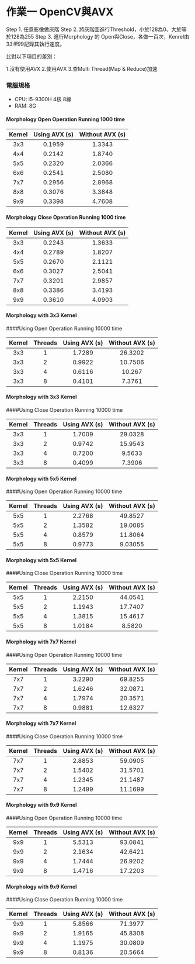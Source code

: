 # 作業一 OpenCV與AVX

Step 1. 任意影像做灰階
Step 2. 將灰階圖進行Threshold，小於128為0、大於等於128為255
Step 3. 進行Morphology 的 Open與Close，各做一百次，Kenrel由3*3至9*9記錄其執行速度。

比對以下項目的差別：

1.沒有使用AVX
2.使用AVX
3.查Multi Thread(Map & Reduce)加速

### 電腦規格

- CPU: i5-9300H 4核 8線
- RAM: 8G

#### Morphology Open Operation Running 1000 time

| Kernel  |   Using AVX (s)   | Without AVX (s)  |
| :---------:  | :-----------------: | :------------------: |
|     3x3      | 0.1959 | 1.3343 |
|     4x4      | 0.2142 | 1.8740 |
|     5x5      | 0.2320 | 2.0366 |
|     6x6      | 0.2541 | 2.5080 |
|     7x7      | 0.2956 | 2.8968 |
|     8x8      | 0.3076 | 3.3848 |
|     9x9      | 0.3398 | 4.7608 |

#### Morphology Close Operation Running 1000 time

| Kernel  |   Using AVX (s)   | Without AVX (s)  |
| :---------:  | :-----------------: | :------------------: |
|     3x3      | 0.2243 | 1.3633 |
|     4x4      | 0.2789 | 1.8207 |
|     5x5      | 0.2670 | 2.1121 |
|     6x6      | 0.3027 | 2.5041 |
|     7x7      | 0.3201 | 2.9857 |
|     8x8      | 0.3386 | 3.4193 |
|     9x9      | 0.3610 | 4.0903 |


#### Morphology with 3x3 Kernel 
####Using Open Operation Running 10000 time

| Kernel  | Threads |   Using AVX (s)   | Without AVX (s)  |
| :---------: |:------: | :-----------------: | :------------------: |
|     3x3     | 1 | 1.7289 | 26.3202 |
|     3x3     | 2 | 0.9922 | 10.7506 |
|     3x3     | 4 | 0.6116 | 10.267 |
|     3x3     | 8 | 0.4101 | 7.3761 |

#### Morphology with 3x3 Kernel 
####Using Close Operation Running 10000 time

| Kernel  | Threads |   Using AVX (s)   | Without AVX (s)  |
| :---------: |:------: | :-----------------: | :------------------: |
|     3x3     | 1 | 1.7009 | 29.0328 |
|     3x3     | 2 | 0.9742 | 15.9543 |
|     3x3     | 4 | 0.7200 | 9.5633 |
|     3x3     | 8 | 0.4099 | 7.3906 |

#### Morphology with 5x5 Kernel 
####Using Open Operation Running 10000 time

| Kernel  | Threads |   Using AVX (s)   | Without AVX (s)  |
| :---------: |:------: | :-----------------: | :------------------: |
|     5x5     | 1 | 2.2768 | 49.8527 |
|     5x5     | 2 | 1.3582 | 19.0085 |
|     5x5     | 4 | 0.8579 | 11.8064 |
|     5x5     | 8 | 0.9773 | 9.03055 |

#### Morphology with 5x5 Kernel 
####Using Close Operation Running 10000 time

| Kernel  | Threads |   Using AVX (s)   | Without AVX (s)  |
| :---------: |:------: | :-----------------: | :------------------: |
|     5x5     | 1 | 2.2150 | 44.0541 |
|     5x5     | 2 | 1.1943 | 17.7407 |
|     5x5     | 4 | 1.3815 | 15.4617 |
|     5x5     | 8 | 1.0184 | 8.5820 |

#### Morphology with 7x7 Kernel 
####Using Open Operation Running 10000 time

| Kernel  | Threads |   Using AVX (s)   | Without AVX (s)  |
| :---------: |:------: | :-----------------: | :------------------: |
|     7x7     | 1 | 3.2290 | 69.8255 |
|     7x7     | 2 | 1.6246 | 32.0871 |
|     7x7     | 4 | 1.7974 | 20.3571 |
|     7x7     | 8 | 0.9881 | 12.6327 |

#### Morphology with 7x7 Kernel 
####Using Close Operation Running 10000 time

| Kernel  | Threads |   Using AVX (s)   | Without AVX (s)  |
| :---------: |:------: | :-----------------: | :------------------: |
|     7x7     | 1 | 2.8853 | 59.0905 |
|     7x7     | 2 | 1.5402 | 31.5701 |
|     7x7     | 4 | 1.2345 | 21.1487 |
|     7x7     | 8 | 1.2499 | 11.1699 |

#### Morphology with 9x9 Kernel 
####Using Open Operation Running 10000 time

| Kernel  | Threads |   Using AVX (s)   | Without AVX (s)  |
| :---------: |:------: | :-----------------: | :------------------: |
|     9x9     | 1 | 5.5313 | 93.0841 |
|     9x9     | 2 | 2.1634 | 42.6421 |
|     9x9     | 4 | 1.7444 | 26.9202 |
|     9x9     | 8 | 1.4716 | 17.2203 |

#### Morphology with 9x9 Kernel 
####Using Close Operation Running 10000 time

| Kernel  | Threads |   Using AVX (s)   | Without AVX (s)  |
| :---------: |:------: | :-----------------: | :------------------: |
|     9x9     | 1 | 5.8566 | 71.3977 |
|     9x9     | 2 | 1.9165 | 45.8308 |
|     9x9     | 4 | 1.1975 | 30.0809 |
|     9x9     | 8 | 0.8136 | 20.5664 |